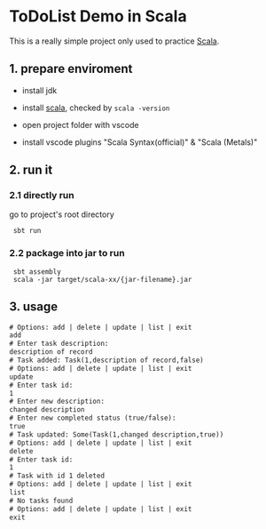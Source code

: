 # ToDoList Demo in Scala

  This is a really simple project only used to practice [Scala](https://www.scala-lang.org/).

## 1. prepare enviroment

  - install jdk

  - install [scala](https://docs.scala-lang.org/getting-started/index.html), checked by `scala -version`

  - open project folder with vscode
  
  - install vscode plugins "Scala Syntax(official)" & "Scala (Metals)"
  

## 2. run it

### 2.1 directly run

  go to project's root directory
  
  ```shell
   sbt run
  ```

### 2.2 package into jar to run

  ``` shell
   sbt assembly
   scala -jar target/scala-xx/{jar-filename}.jar
  ```

## 3. usage

  ``` txt
  # Options: add | delete | update | list | exit
  add
  # Enter task description:
  description of record
  # Task added: Task(1,description of record,false)
  # Options: add | delete | update | list | exit
  update
  # Enter task id:
  1
  # Enter new description:
  changed description
  # Enter new completed status (true/false):
  true
  # Task updated: Some(Task(1,changed description,true))
  # Options: add | delete | update | list | exit
  delete
  # Enter task id:
  1
  # Task with id 1 deleted
  # Options: add | delete | update | list | exit
  list
  # No tasks found
  # Options: add | delete | update | list | exit
  exit
  ```



